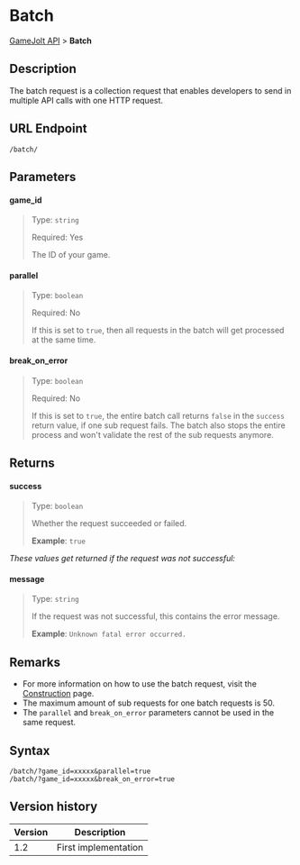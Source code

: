 # Batch

[GameJolt API](../index.md) > __Batch__

## Description

The batch request is a collection request that enables developers to send in multiple API calls with one HTTP request.

## URL Endpoint

```
/batch/
```

## Parameters

#### game_id
> Type: `string`
>
> Required: Yes
>
> The ID of your game.

#### parallel
> Type: `boolean`
>
> Required: No
>
> If this is set to `true`, then all requests in the batch will get processed at the same time.

#### break_on_error
> Type: `boolean`
>
> Required: No
>
> If this is set to `true`, the entire batch call returns `false` in the `success` return value, if one sub request fails. The batch also stops the entire process and won't validate the rest of the sub requests anymore.

## Returns

#### success
> Type: `boolean`
>
> Whether the request succeeded or failed.
>
> __Example__: `true`

_These values get returned if the request was not successful:_

#### message
> Type: `string`
>
> If the request was not successful, this contains the error message.
>
> __Example__: `Unknown fatal error occurred.`

## Remarks

- For more information on how to use the batch request, visit the [Construction](../construction.md) page.
- The maximum amount of sub requests for one batch requests is 50.
- The `parallel` and `break_on_error` parameters cannot be used in the same request.

## Syntax

```
/batch/?game_id=xxxxx&parallel=true
/batch/?game_id=xxxxx&break_on_error=true
```

## Version history

Version		 | Description
---			 | ---
1.2			 | First implementation